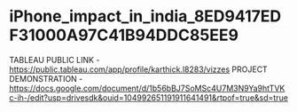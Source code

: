 # iPhone_impact_in_india_8ED9417EDF31000A97C41B94DDC85EE9

TABLEAU PUBLIC LINK - https://public.tableau.com/app/profile/karthick.l8283/vizzes
PROJECT DEMONSTRATION - https://docs.google.com/document/d/1b56bBJ7SoMSc4U7M3N9Ya9htTVKc-ih-/edit?usp=drivesdk&ouid=104992651191911641491&rtpof=true&sd=true
